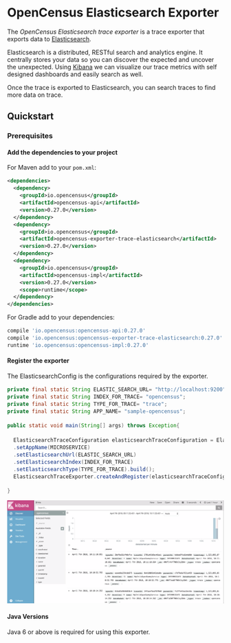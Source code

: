 # OpenCensus Elasticsearch Exporter

The *OpenCensus Elasticsearch trace exporter* is a trace exporter that exports
data to [Elasticsearch](https://www.elastic.co/products/elasticsearch).

Elasticsearch is a distributed, RESTful search and analytics engine.
It centrally stores your data so you can discover the expected and uncover the unexpected.
Using [Kibana](https://www.elastic.co/products/kibana) we can visualize our trace metrics
with self designed dashboards and easily search as well.

Once the trace is exported to Elasticsearch, you can search traces to find more data on trace.



## Quickstart


### Prerequisites

#### Add the dependencies to your project

For Maven add to your `pom.xml`:

```xml
<dependencies>
  <dependency>
    <groupId>io.opencensus</groupId>
    <artifactId>opencensus-api</artifactId>
    <version>0.27.0</version>
  </dependency>
  <dependency>
    <groupId>io.opencensus</groupId>
    <artifactId>opencensus-exporter-trace-elasticsearch</artifactId>
    <version>0.27.0</version>
  </dependency>
  <dependency>
    <groupId>io.opencensus</groupId>
    <artifactId>opencensus-impl</artifactId>
    <version>0.27.0</version>
    <scope>runtime</scope>
  </dependency>
</dependencies>
```

For Gradle add to your dependencies:

```groovy
compile 'io.opencensus:opencensus-api:0.27.0'
compile 'io.opencensus:opencensus-exporter-trace-elasticsearch:0.27.0'
runtime 'io.opencensus:opencensus-impl:0.27.0'
```

#### Register the exporter

The ElasticsearchConfig is the configurations required by the exporter.

```java
private final static String ELASTIC_SEARCH_URL= "http://localhost:9200";
private final static String INDEX_FOR_TRACE= "opencensus";
private final static String TYPE_FOR_TRACE= "trace";
private final static String APP_NAME= "sample-opencensus";

public static void main(String[] args) throws Exception{
      
  ElasticsearchTraceConfiguration elasticsearchTraceConfiguration = ElasticsearchTraceConfiguration.builder()
  .setAppName(MICROSERVICE)
  .setElasticsearchUrl(ELASTIC_SEARCH_URL)
  .setElasticsearchIndex(INDEX_FOR_TRACE)
  .setElasticsearchType(TYPE_FOR_TRACE).build();
  ElasticsearchTraceExporter.createAndRegister(elasticsearchTraceConfiguration);
    
}
```


![Sample Traces exported to Elasticsearch](https://raw.githubusercontent.com/malike/distributed-tracing/master/opencensus/distributed_tracing_elk_discover.png?raw=true)


#### Java Versions

Java 6 or above is required for using this exporter.


